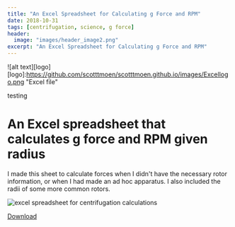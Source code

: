 ```yaml
---
title: "An Excel Spreadsheet for Calculating g Force and RPM"
date: 2018-10-31
tags: [centrifugation, science, g force]
header:
  image: "images/header_image2.png"
excerpt: "An Excel Spreadsheet for Calculating g Force and RPM"
---
```


![alt text][logo]
[logo]:https://github.com/scotttmoen/scotttmoen.github.io/images/Excellogo.png "Excel file"

testing

# An Excel spreadsheet that calculates g force and RPM given radius
I made this sheet to calculate forces when I didn't have the necessary rotor information, or when I had made an ad hoc apparatus. I also included the radii of some more common rotors.

<img src="{{ site.url }}{{site.baseurl }}/images/science/centrifugation_calculations.png" alt="excel spreadsheet for centrifugation calculations">

[Download](https://github.com/scotttmoen/Science)
